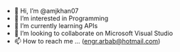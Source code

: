 - 👋 Hi, I’m @amjkhan07
- 👀 I’m interested in Programming
- 🌱 I’m currently learning APIs
- 💞️ I’m looking to collaborate on Microsoft Visual Studio
- 📫 How to reach me ... (engr.arbab@hotmail.com)

<!---
amjkhan07/amjkhan07 is a ✨ special ✨ repository because its `README.md` (this file) appears on your GitHub profile.
You can click the Preview link to take a look at your changes.
--->
